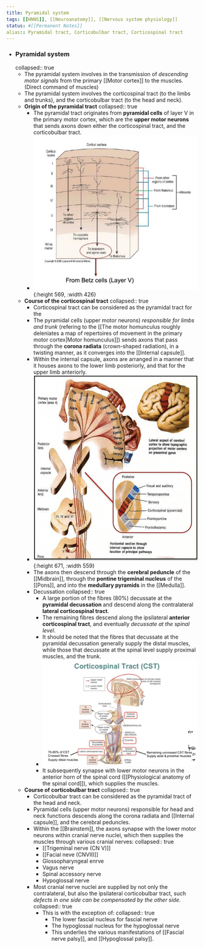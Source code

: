 ```yaml
---
title: Pyramidal system
tags: [[HNNS]], [[Neuroanatomy]], [[Nervous system physiology]] 
status: #[[Permanent Notes]]
alias:: Pyramidal tract, Corticobulbar tract, Corticospinal tract
---
```


- ### Pyramidal system
  collapsed:: true
	- The pyramidal system involves in the transmission of *descending motor signals* from the primary [[Motor cortex]] to the muscles. (Direct command of muscles)
	- The pyramidal system involves the corticospinal tract (to the limbs and trunks), and the corticobulbar tract (to the head and neck).
	- **Origin of the pyramidal tract**
	  collapsed:: true
		- The pyramidal tract originates from **pyramidal cells** of layer V in the primary motor cortex, which are the **upper motor neurons** that sends axons down either the corticospinal tract, and the corticobulbar tract.
		- ![image.png](../assets/image_1672735307243_0.png){:height 569, :width 426}
	- **Course of the corticospinal tract**
	  collapsed:: true
		- Corticospinal tract can be considered as the pyramidal tract for the
		- The pyramidal cells (upper motor neurons) *responsible for limbs and trunk* (refering to the [[The motor homunculus roughly deleniates a map of repertoires of movement in the primary motor cortex|Motor homunculus]]) sends axons that pass through the **corona radiata** (crown-shaped radiation), in a twisting manner, as it converges into the [[Internal capsule]].
		- Within the internal capsule, axons are arranged in a manner that it houses axons to the lower limb posteriorly, and that for the upper limb anteriorly.
		- ![image.png](../assets/image_1672735504864_0.png){:height 671, :width 559}
		- The axons then descend through the **cerebral peduncle** of the [[Midbrain]], through the **pontine trigeminal nucleus** of the [[Pons]], and into the **medullary pyramids** in the [[Medulla]].
		- Decussation
		  collapsed:: true
			- A large portion of the fibres (80%) decussate at the **pyramidal decussation** and descend along the contralateral **lateral corticospinal tract**.
			- The remaining fibres descend along the ipsilateral **anterior corticospinal tract**, and eventually *decussate at the spinal level*.
			- It should be noted that the fibres that decussate at the pyramidal decussation generally supply the distal muscles, while those that decussate at the spinal level supply proximal muscles, and the trunk.
			- ![image.png](../assets/image_1672735706675_0.png)
			- It subsequently synapse with lower motor neurons in the anterior horn of the spinal cord ([[Physiological anatomy of the spinal cord]]), which supplies the muscles.
	- **Course of corticobulbar tract**
	  collapsed:: true
		- Corticobulbar tract can be considered as the pyramidal tract of the head and neck.
		- Pyramidal cells (upper motor neurons) responsible for head and neck functions descends along the corona radiata and [[Internal capsule]], and the cerebral peduncles.
		- Within the [[Brainstem]], the axons synapse with the lower motor neurons within cranial nerve nuclei, which then supplies the muscles through various cranial nerves:
		  collapsed:: true
			- [[Trigeminal nerve (CN V)]]
			- [[Facial neve (CNVII)]]
			- Glossopharyngeal enrve
			- Vagus nerve
			- Spinal accessory nerve
			- Hypoglossal nerve
		- Most cranial nerve nuclei are supplied by not only the contralateral, but also the ipsilateral corticobulbar tract, such *defects in one side can be compensated by the other side*.
		  collapsed:: true
			- This is with the exception of:
			  collapsed:: true
				- The lower fascial nucleus for fascial nerve
				- The hypoglossal nucleus for the hypoglossal nerve
				- This underlies the various manifestations of [[Fascial nerve palsy]], and [[Hypoglossal palsy]].